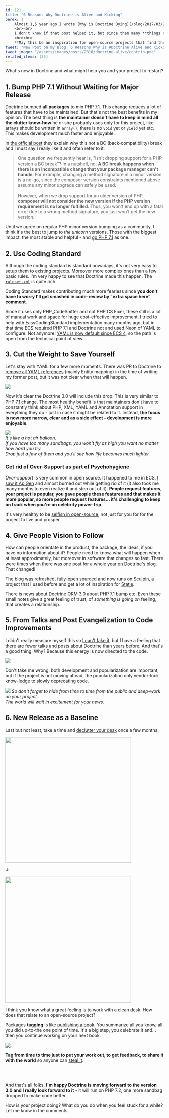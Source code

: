 ```yaml
---
id: 121
title: "6 Reasons Why Doctrine is Alive and Kicking"
perex: |
    Almost 1,5 year ago I wrote [Why is Doctrine Dying](/blog/2017/03/27/why-is-doctrine-dying/). I didn't use *dead*, because it's is just state of time being. Open-source projects - like people - tend to find themselves on the top, being stuck or struggling with the right path from time to time. It's a completely normal process of evolution.
    <br><br>
    I don't know if that post helped it, but since then many **things changed for better in Doctrine project**. Saying that this post deprecates my old view and celebrate changes.
    <br><br>
    **May this be an inspiration for open-source projects that find themselves stuck and the maintainers that find themselves unhappy**.
tweet: "New Post on my Blog: 6 Reasons Why is #Doctrine Alive and Kicking #orm #open-source #github #packagemanagement"
tweet_image: "/assets/images/posts/2018/doctrine-alive/contrib.png"
related_items: [35]
---
```


What's new in Doctrine and what might help you and your project to restart?

## 1. Bump PHP 7.1 Without Waiting for Major Release

Doctrine bumped **all packages** to min PHP 7.1. This change reduces a lot of features that have to be maintained. But that's not the best benefits in my opinion. The best thing is **the maintainer doesn't have to keep in mind all the clutter know-how** he or she probably uses only for this project, like arrays should be written in `array()`, there is no `void` yet or `yield` yet etc. This makes development much faster and enjoyable.

In [the official post](https://www.doctrine-project.org/2017/07/25/php-7.1-requirement-and-composer.html) they explain why this not a BC (back-compatibility) break and I must say I really like it and often refer to it:

<blockquote class="blockquote mt-5 mb-5">
    One question we frequently hear is, "isn't dropping support for a PHP version a BC break"? In a nutshell, no. <strong>A BC break happens when there is an incompatible change that your package manager can't handle</strong>. For example, changing a method signature in a minor version is a no-go, since the composer version constraints mentioned above assume any minor upgrade can safely be used.
    <br>
    <br>
However, when we drop support for an older version of PHP, <strong>composer will not consider the new version if the PHP version requirement is no longer fulfilled</strong>. Thus, you won't end up with a fatal error due to a wrong method signature, you just won't get the new version.
</blockquote>

Until we agree on regular PHP minor version bumping as a community, I think it's the best to jump to *the unicorn* versions. Those with the biggest impact, the most stable and helpful - and [go PHP 7.1](https://gophp71.org/) as one.

## 2. Use Coding Standard

Although the coding standard is standard nowadays, it's not very easy to setup them to existing projects. Moreover more complex ones than a few basic rules. I'm very happy to see that Doctrine made this happen. The [`ruleset.xml`](https://github.com/doctrine/coding-standard/blob/master/lib/Doctrine/ruleset.xml) is quite rich.

Coding Standard makes contributing much more fearless since **you don't have to worry I'll get smashed in code-review by "extra space here" comment**.

Since it uses only PHP_CodeSniffer and not PHP CS Fixer, these still is a lot of manual work and space for huge cost-effective improvement. I tried to help with EasyCodingStandard implementation many months ago, but in that time ECS required PHP 7.1 and Doctrine not and used Neon of YAML to configure. Not anymore! [YAML is now default since ECS 4](https://www.tomasvotruba.cz/blog/2018/03/26/new-in-easy-coding-standard-4-clean-symfony-standard-with-yaml-and-services/), so the path is open from the technical point of view.

## 3. Cut the Weight to Save Yourself

Let's stay with YAML for a few more moments. There was PR to Doctrine to [remove all YAML references](https://github.com/doctrine/doctrine2/pull/5932) (mainly Entity mapping) in the time of writing my former post, but it was not clear when that will happen.

<img src="/assets/images/posts/2018/doctrine-alive/yaml-drop.png" class="img-thumbnail">

Now it's clear the Doctrine 3.0 will include this drop. This is very similar to PHP 7.1 change. The most healthy benefit is that maintainers don't have to constantly think about PHP, XML, YAML and Annotation support in everything they do - just in case it might be related to it. Instead, **the focus is now more narrow, clear and as a side effect - development is more enjoyable**.

<div class="text-center">
    <img src="/assets/images/posts/2018/doctrine-alive/balloon.jpg" class="img-thumbnail">
    <br>
    <em>
        It's like a hot air balloon.<br>
        If you have too many sandbags, you won't fly as high you want no matter how hard you try.
        <br>
        Drop just a few of them and you'll see how life becomes much lighter.
    </em>
</div>

### Get rid of Over-Support as part of Psychohygiene

*Over-support* is very common in open source. It happened to me in ECS, [I saw it ApiGen](/blog/2017/09/04/how-apigen-survived-its-own-death/) and almost burned out while getting rid of it (it also took me many months to even realize it and step out of it). **People request features, your project is popular, you gave people these features and that makes it more popular, so more people request features... it's challenging to keep on track when you're on celebrity power-trip**.

It's very healthy to be [selfish in open-source](/blog/2018/06/21/open-source-is-selfish/), not just for you for for the project to live and prosper.

## 4. Give People Vision to Follow

How can people orientate in the product, the package, the ideas, if you have no information about it? People need to know, what will happen when - at least approximately, but moreover in software that changes so fast. There were times when there was one post for a whole year [on Doctrine's blog](https://www.doctrine-project.org/blog/). That changed!

The blog was refreshed, [fully-open sourced](https://github.com/doctrine/doctrine-website/) and now runs on Sculpin, a project that I used before and get a lot of inspiration for [Statie](https://www.statie.org/).

There is news about Doctrine ORM 3.0 about PHP 7.1 bump etc. Even these small notes give a great feeling of trust, of *something is going on* feeling, that creates a relationship.

## 5. From Talks and Post Evangelization to Code Improvements

I didn't really measure myself this so [I can't fake it](https://www.goodreads.com/quotes/300097-i-only-believe-in-statistics-that-i-doctored-myself), but I have a feeling that there are fewer talks and posts about Doctrine than years before. And that's a good thing. Why? Because this energy is now directed to the code.

<img src="/assets/images/posts/2018/doctrine-alive/contrib.png" class="img-thumbnail">

Don't take me wrong, both development and popularization are important, but if the project is not moving ahead, the popularization only vendor-lock know-ledge to slowly deprecating code.

<div class="text-center">
    <img src="/assets/images/posts/2018/doctrine-alive/hide.jpg" class="img-thumbnail">
    <em>
        So don't forget to hide from time to time from the public and deep-work on your project.<br>
        The world will wait in excitement for your news.
    </em>
</div>

## 6. New Release as a Baseline

Last but not least, take a time and [declutter your desk](http://how-to-stay-organized.blogspot.com/2011/08/declutter-desk.html) once a few months.

<img src="https://4.bp.blogspot.com/-uISp2pDSrTs/Tjr1Rr_07NI/AAAAAAAAAls/F3cq72YywMw/s320/computer-desk-before.JPG" width="400px" class="img-thumbnail">

↓

<img src="https://4.bp.blogspot.com/-W7YoCGWIlP4/Tjr1y2qZaxI/AAAAAAAAAlw/RWqZI7ECmfQ/s320/computer-desk-after.JPG" width="400px" class="img-thumbnail">

I think you know what a great feeling is to work with a clean desk. How does that relate to an open-source project?

Packages **tagging** is like [publishing a book](https://www.doctrine-project.org/2017/07/25/php-7.1-requirement-and-composer.html). You summarize all you know, all you did up-to-the one point of time. It's a big step, you celebrate it and... then you continue working on your next book.

<img src="/assets/images/posts/2018/doctrine-alive/packages.png" class="img-thumbnail">

**Tag from time to time just to put your work out, to get feedback, to share it with the world** so anyone can [steal it](/blog/2017/09/25/3-non-it-books-that-help-you-to-become-better-programmer/#steal-like-and-artist-by-austing-kleon).

<br><br>

And that's all folks. **I'm happy Doctrine is moving forward to the version 3.0 and I really look forward to it** - it will run on PHP 7.2, one more sandbag dropped to make code better.

How is your project doing? What do you do when you feel stuck for a while? Let me know in the comments.

